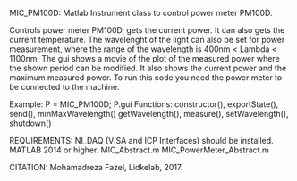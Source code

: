 
MIC_PM100D: Matlab Instrument class to control power meter PM100D.

Controls power meter PM100D, gets the current power. It can also gets
the current temperature. The wavelenght of the light can also be
set for power measurement, where the range of the wavelength is
400nm < Lambda < 1100nm. The gui shows a movie of the plot of the
measured power where the shown period can be modified. It also shows
the current power and the maximum measured power. To run this code
you need the power meter to be connected to the machine.

Example: P = MIC_PM100D; P.gui
Functions: constructor(), exportState(), send(), minMaxWavelength()
getWavelength(), measure(), setWavelength(), shutdown()

REQUIREMENTS:
NI_DAQ  (VISA and ICP Interfaces) should be installed.
MATLAB 2014 or higher.
MIC_Abstract.m
MIC_PowerMeter_Abstract.m

CITATION: Mohamadreza Fazel, Lidkelab, 2017.
